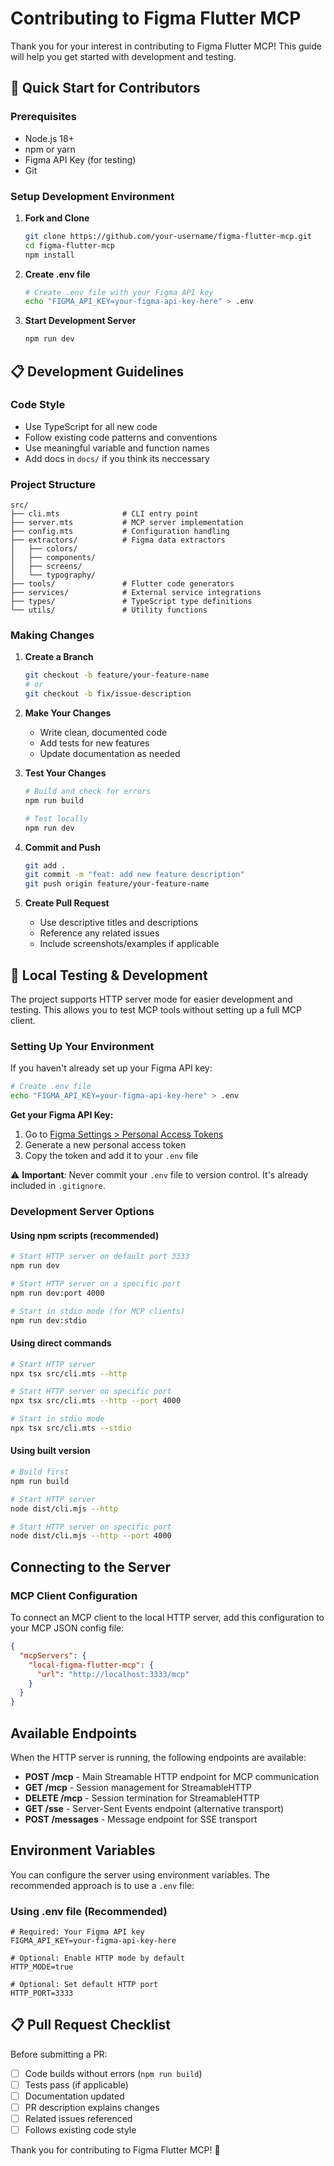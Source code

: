 # Contributing to Figma Flutter MCP

Thank you for your interest in contributing to Figma Flutter MCP! This guide will help you get started with development and testing.

## 🚀 Quick Start for Contributors

### Prerequisites
- Node.js 18+
- npm or yarn
- Figma API Key (for testing)
- Git

### Setup Development Environment

1. **Fork and Clone**
   ```bash
   git clone https://github.com/your-username/figma-flutter-mcp.git
   cd figma-flutter-mcp
   npm install
   ```

2. **Create .env file**
   ```bash
   # Create .env file with your Figma API key
   echo "FIGMA_API_KEY=your-figma-api-key-here" > .env
   ```

3. **Start Development Server**
   ```bash
   npm run dev
   ```

## 📋 Development Guidelines

### Code Style
- Use TypeScript for all new code
- Follow existing code patterns and conventions
- Use meaningful variable and function names
- Add docs in `docs/` if you think its neccessary

### Project Structure
```
src/
├── cli.mts              # CLI entry point
├── server.mts           # MCP server implementation
├── config.mts           # Configuration handling
├── extractors/          # Figma data extractors
│   ├── colors/
│   ├── components/
│   ├── screens/
│   └── typography/
├── tools/               # Flutter code generators
├── services/            # External service integrations
├── types/               # TypeScript type definitions
└── utils/               # Utility functions
```

### Making Changes

1. **Create a Branch**
   ```bash
   git checkout -b feature/your-feature-name
   # or
   git checkout -b fix/issue-description
   ```

2. **Make Your Changes**
   - Write clean, documented code
   - Add tests for new features
   - Update documentation as needed

3. **Test Your Changes**
   ```bash
   # Build and check for errors
   npm run build
   
   # Test locally
   npm run dev
   ```

4. **Commit and Push**
   ```bash
   git add .
   git commit -m "feat: add new feature description"
   git push origin feature/your-feature-name
   ```

5. **Create Pull Request**
   - Use descriptive titles and descriptions
   - Reference any related issues
   - Include screenshots/examples if applicable

## 🧪 Local Testing & Development

The project supports HTTP server mode for easier development and testing. This allows you to test MCP tools without setting up a full MCP client.

### Setting Up Your Environment

If you haven't already set up your Figma API key:
```bash
# Create .env file
echo "FIGMA_API_KEY=your-figma-api-key-here" > .env
```

**Get your Figma API Key:**
1. Go to [Figma Settings > Personal Access Tokens](https://www.figma.com/developers/api#access-tokens)
2. Generate a new personal access token
3. Copy the token and add it to your `.env` file

⚠️ **Important**: Never commit your `.env` file to version control. It's already included in `.gitignore`.

### Development Server Options

#### Using npm scripts (recommended)
```bash
# Start HTTP server on default port 3333
npm run dev

# Start HTTP server on a specific port
npm run dev:port 4000

# Start in stdio mode (for MCP clients)
npm run dev:stdio
```

#### Using direct commands
```bash
# Start HTTP server
npx tsx src/cli.mts --http

# Start HTTP server on specific port
npx tsx src/cli.mts --http --port 4000

# Start in stdio mode
npx tsx src/cli.mts --stdio
```

#### Using built version
```bash
# Build first
npm run build

# Start HTTP server
node dist/cli.mjs --http

# Start HTTP server on specific port
node dist/cli.mjs --http --port 4000
```

## Connecting to the Server

### MCP Client Configuration

To connect an MCP client to the local HTTP server, add this configuration to your MCP JSON config file:

```json
{
  "mcpServers": {
    "local-figma-flutter-mcp": {
      "url": "http://localhost:3333/mcp"
    }
  }
}
```

## Available Endpoints

When the HTTP server is running, the following endpoints are available:

- **POST /mcp** - Main Streamable HTTP endpoint for MCP communication
- **GET /mcp** - Session management for StreamableHTTP
- **DELETE /mcp** - Session termination for StreamableHTTP  
- **GET /sse** - Server-Sent Events endpoint (alternative transport)
- **POST /messages** - Message endpoint for SSE transport

## Environment Variables

You can configure the server using environment variables. The recommended approach is to use a `.env` file:

### Using .env file (Recommended)
```env
# Required: Your Figma API key
FIGMA_API_KEY=your-figma-api-key-here

# Optional: Enable HTTP mode by default
HTTP_MODE=true

# Optional: Set default HTTP port
HTTP_PORT=3333
```

## 📋 Pull Request Checklist

Before submitting a PR:
- [ ] Code builds without errors (`npm run build`)
- [ ] Tests pass (if applicable)
- [ ] Documentation updated
- [ ] PR description explains changes
- [ ] Related issues referenced
- [ ] Follows existing code style

Thank you for contributing to Figma Flutter MCP! 🚀
